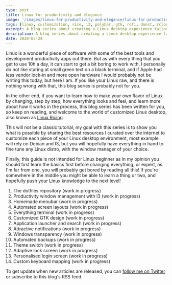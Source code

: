 ```yaml
---
type: post
title: Linux for productivity and elegance
image: '/images/linux-for-productivity-and-elegance/linux-for-productivity-and-elegance.png'
tags: [linux, customization, rice, i3, polybar, gtk, rofi, dunst, rclone, productivity, design]
excerpt: A blog series about creating a Linux desktop experience tailored to your specific usage and design tastes.
description: A blog series about creating a Linux desktop experience tailored to your specific usage and design tastes.
date: 2020-05-24
---
```


Linux is a wonderful piece of software with some of the best tools and development productivity apps out there. 
But as with every thing that you get to use 10h a day, it can start to get a bit boring to work with, I personally
do not like staring at small green text on a black terminal, and if Apple had less vendor lock-in and more open 
hardware I would probably not be writing this today, but here I am. If you like your Linux raw, and there is nothing
wrong with that, this blog series is probably not for you. 
 
<CaptionImage src="/images/linux-for-productivity-and-elegance/hacker-terminal.png" alt="Hacker Terminal" caption="We will not learn how to do that here." /> 
 
In the other end, if you want to learn how to make your own flavor of Linux by changing, step by step, 
how everything looks and feel, and learn more about how it works in the process, this blog series has been written
for you, so keep on reading, and welcome to the world of customized Linux desktop, also known as 
[Linux Ricing](https://www.reddit.com/r/linux4noobs/comments/8vcdwb/what_is_ricing/).

This will not be a classic tutorial, my goal with this series is to show you what is possible by sharing the best
resources I curated over the internet to customize each piece of your Linux desktop environment, most example will
rely on Debian and I3, but you will hopefully have everything in hand to fine tune any Linux distro, with the window
manager of your choice.

<EmbedTweet id="1246021678808825859" caption="My current Linux desktop"/>

Finally, this guide is not intended for Linux beginner as in my opinion you should first learn the basics first before 
changing everything, or expert, as I'm far from one, you will probably get bored by reading all this! If you're 
somewhere in the middle you might be able to learn a thing or two, and hopefully push your Linux knowledge to the next 
level! 

1. The dotfiles repository (work in progress)
2. Productivity window management with I3 (work in progress)
3. Homemade menubar (work in progress)
4. Automated screen layouts (work in progress)
5. Everything terminal (work in progress)
6. Customized GTK design (work in progress)
7. Application launcher and search (work in progress)
8. Attractive notifications (work in progress)
9. Windows transparency (work in progress)
10. Automated backups (work in progress)
11. Theme switch (work in progress)
12. Adaptive lock screen (work in progress)
13. Personalised login screen (work in progress)
14. Custom keyboard mapping (work in progress)


To get update when new articles are released, you can [follow me on Twitter](https://twitter.com/w3Nicolas) or subscribe to this blog's RSS feed.
